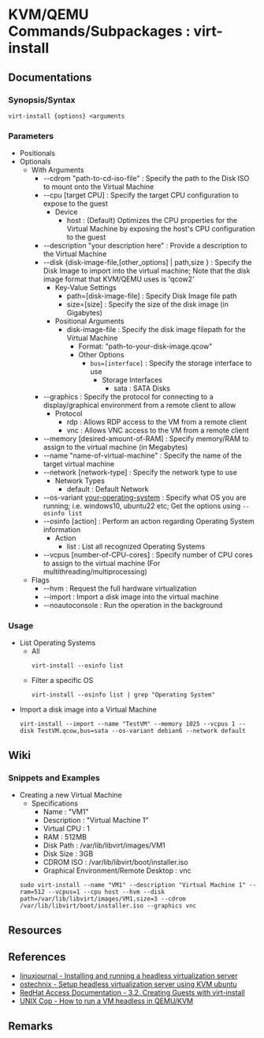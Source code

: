 # KVM/QEMU Commands/Subpackages : virt-install

## Documentations
### Synopsis/Syntax
```console
virt-install {options} <arguments
```

### Parameters
- Positionals
- Optionals
    - With Arguments
        + --cdrom "path-to-cd-iso-file" : Specify the path to the Disk ISO to mount onto the Virtual Machine
        - --cpu [target CPU] : Specify the target CPU configuration to expose to the guest
            - Device
                + host : (Default) Optimizes the CPU properties for the Virtual Machine by exposing the host's CPU configuration to the guest
        - --description "your description here" : Provide a description to the Virtual Machine
        - --disk {disk-image-file,[other_options] | path,size } : Specify the Disk Image to import into the virtual machine; Note that the disk image format that KVM/QEMU uses is 'qcow2'
            - Key-Value Settings
                + path=[disk-image-file] : Specify Disk Image file path
                + size=[size] : Specify the size of the disk image (in Gigabytes)
            - Positional Arguments
                - disk-image-file : Specify the disk image filepath for the Virtual Machine
                    + Format: "path-to-your-disk-image.qcow"
                    - Other Options
                        - `bus=[interface]` : Specify the storage interface to use
                            - Storage Interfaces
                                + sata : SATA Disks
        - --graphics : Specify the protocol for connecting to a display/graphical environment from a remote client to allow
            - Protocol
                + rdp : Allows RDP access to the VM from a remote client
                + vnc : Allows VNC access to the VM from a remote client
        + --memory [desired-amount-of-RAM]     : Specify memory/RAM to assign to the virtual machine (in Megabytes)
        + --name "name-of-virtual-machine"     : Specify the name of the target virtual machine
        - --network [network-type]             : Specify the network type to use
            - Network Types
                + default : Default Network
        + --os-variant [your-operating-system](version-number) : Specify what OS you are running; i.e. windows10, ubuntu22 etc; Get the options using `--osinfo list`
        - --osinfo [action] : Perform an action regarding Operating System information
            - Action
                + list : List all recognized Operating Systems
        + --vcpus [number-of-CPU-cores]        : Specify number of CPU cores to assign to the virtual machine (For multithreading/multiprocessing)
    - Flags
        + --hvm : Request the full hardware virtualization
        + --import : Import a disk image into the virtual machine
        + --noautoconsole : Run the operation in the background

### Usage
- List Operating Systems
    - All
        ```console
        virt-install --osinfo list
        ```
    - Filter a specific OS
        ```console
        virt-install --osinfo list | grep "Operating System"
        ```
- Import a disk image into a Virtual Machine
    ```console
    virt-install --import --name "TestVM" --memory 1025 --vcpus 1 --disk TestVM.qcow,bus=sata --os-variant debian6 --network default
    ```

## Wiki
### Snippets and Examples
- Creating a new Virtual Machine
    - Specifications
        + Name        : "VM1"
        + Description : "Virtual Machine 1"
        + Virtual CPU : 1
        + RAM         : 512MB
        + Disk Path   : /var/lib/libvirt/images/VM1
        + Disk Size   : 3GB
        + CDROM ISO   : /var/lib/libvirt/boot/installer.iso
        + Graphical Environment/Remote Desktop : vnc
    ```console
    sudo virt-install --name "VM1" --description "Virtual Machine 1" --ram=512 --vcpus=1 --cpu host --hvm --disk path=/var/lib/libvirt/images/VM1,size=3 --cdrom /var/lib/libvirt/boot/installer.iso --graphics vnc
    ```

## Resources

## References
+ [linuxjournal - Installing and running a headless virtualization server](https://www.linuxjournal.com/content/installing-and-running-headless-virtualization-server)
+ [ostechnix - Setup headless virtualization server using KVM ubuntu](https://ostechnix.com/setup-headless-virtualization-server-using-kvm-ubuntu/)
+ [RedHat Access Documentation - 3.2. Creating Guests with virt-install](https://access.redhat.com/documentation/en-us/red_hat_enterprise_linux/7/html/virtualization_deployment_and_administration_guide/sect-guest_virtual_machine_installation_overview-creating_guests_with_virt_install)
+ [UNIX Cop - How to run a VM headless in QEMU/KVM](https://unixcop.com/how-to-run-a-vm-headless-in-qemu-kvm/)

## Remarks

